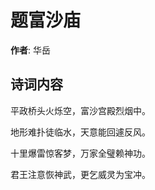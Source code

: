 # 题富沙庙

**作者**: 华岳

## 诗词内容

平政桥头火烁空，富沙宫殿烈烟中。

地形难扑徒临水，天意能回遽反风。

十里爆雷惊客梦，万家全璧赖神功。

君王注意恢神武，更乞威灵为宝冲。

